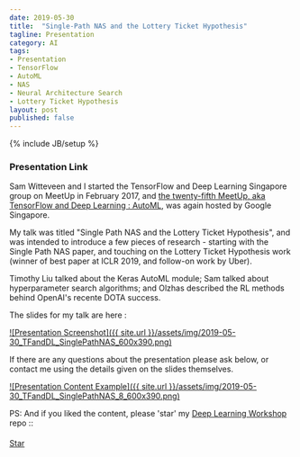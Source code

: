 ```yaml
---
date: 2019-05-30
title:  "Single-Path NAS and the Lottery Ticket Hypothesis"
tagline: Presentation
category: AI
tags:
- Presentation
- TensorFlow
- AutoML
- NAS
- Neural Architecture Search
- Lottery Ticket Hypothesis
layout: post
published: false
---
```

{% include JB/setup %}



### Presentation Link

Sam Witteveen and I started the TensorFlow and Deep Learning Singapore group on MeetUp in February 2017,
and [the twenty-fifth MeetUp, aka TensorFlow and Deep Learning : AutoML](https://www.meetup.com/TensorFlow-and-Deep-Learning-Singapore/events/261638882/),
was again hosted by Google Singapore.  

My talk was titled "Single Path NAS and the Lottery Ticket Hypothesis", 
and was intended to introduce a few pieces of research - starting with the 
Single Path NAS paper, and touching on the Lottery Ticket Hypothesis work
(winner of best paper at ICLR 2019, and follow-on work by Uber).

Timothy Liu talked about the Keras AutoML module; 
Sam talked about hyperparameter search algorithms; 
and Olzhas described the RL methods behind OpenAI's recente DOTA success.

<!--
2019-04-16_TFandDL_TF2-CNNs-for-Images

"Single-Path Neural Architecture Search 
(and the Lottery Ticket Hypothesis) 
with TensorFlow 2.0 " - Martin Andrews

Martin will dive into two interesting recent papers, 
one with a more efficient way to do AutoML, 
and the other with insights into 
Neural Network training, pruning and initialisation (in that order).

------

Single-Path NAS: Designing Hardware-Efficient ConvNets in less than 4 Hours 
https://arxiv.org/abs/1904.02877
https://github.com/dstamoulis/single-path-nas
CMU / Microsoft


Understanding Neural Architecture Search Techniques
https://arxiv.org/abs/1904.00438


Basics of Architecture Search
  Pure NAS
  ENAS
  NAS cells - to reduce search space
  
Alternative approach : 
  Single-path NAS

Key idea:
  Collapse each layers' decision paths into 1 mega-kernel
  Parameterize mega-kernel sub-paths as sigmoid 
    (with Gumbel?=No, apparently)
  ... The script uses TF's EventAccumulator to parse the NAS-decision variables (indicator values); it prints the MBConv types of the ConvNet (following the MNasNet encoding)  
  
```
indicator_values = parse_netarch.parse_indicators_single_path_nas(parse_lambda_dir, tf_size_guidance)
network = parse_netarch.encode_single_path_nas_arch(indicator_values)
```

Results

Interesting resonance with Lottery Ticket Hypothesis
  No direct relationship other than both :
    being interesting papers
    relying on 90% of network being prunable
    including the masking out of irrelevant layers
    
  
The Lottery Ticket Hypothesis : Work from MIT
  https://arxiv.org/abs/1803.03635
  https://github.com/google-research/lottery-ticket-hypothesis
  MNIST & CIFAR10

Idea  
  Train a network from scratch (random init=R)
  Find the important weights in finished network
  Create a mask of the layers to set other stuff to zero
  Performance of network ~ same
  Now start a new pre-pruned network from scratch
    Start the weights from R/mask 
    (i.e. same random values for just the ones that mattered *in the end*)
    Network still trains to be good
      Even without the rest of the network to 'smooth the gradients'
      
Key Quote:
  The winning tickets we find have won the initialization lottery: 
  their connections have initial weights that make training particularly effective.

Code : 
  https://github.com/google-research/lottery-ticket-hypothesis/blob/master/foundations/pruning.py#L24

Follow-up work : 
  Deconstructing Lottery Tickets: Zeros, Signs, and the Supermask (Uber)
    https://arxiv.org/abs/1905.01067
    https://eng.uber.com/deconstructing-lottery-tickets/

    What's important about the final weights?
      Magnitude?
      Those that have changed most?
    What's important to 'carry back' as the original mask?
      Magnitude?
      Sign?

  The Lottery Ticket Hypothesis at Scale : 
    https://arxiv.org/abs/1903.01611
    ImageNet
    late resettings (not as strong a result)



!-->



The slides for my talk are here :

<a href="http://redcatlabs.com/2019-05-30_TFandDL_SinglePathNAS/" target="_blank">
![Presentation Screenshot]({{ site.url }}/assets/img/2019-05-30_TFandDL_SinglePathNAS_600x390.png)
</a>

If there are any questions about the presentation please ask below, 
or contact me using the details given on the slides themselves.

<a href="http://redcatlabs.com/2019-05-30_TFandDL_SinglePathNAS/" target="_blank">
![Presentation Content Example]({{ site.url }}/assets/img/2019-05-30_TFandDL_SinglePathNAS_8_600x390.png)
</a>


PS:  And if you liked the content, please 'star' my <a href="https://github.com/mdda/deep-learning-workshop" target="_blank">Deep Learning Workshop</a> repo ::
<!-- From :: https://buttons.github.io/ -->
<!-- Place this tag where you want the button to render. -->
<span style="position:relative;top:5px;">
<a aria-label="Star mdda/deep-learning-workshop on GitHub" data-count-aria-label="# stargazers on GitHub" data-count-api="/repos/mdda/deep-learning-workshop#stargazers_count" data-count-href="/mdda/deep-learning-workshop/stargazers" data-icon="octicon-star" href="https://github.com/mdda/deep-learning-workshop" class="github-button">Star</a>
<!-- Place this tag right after the last button or just before your close body tag. -->
<script async defer id="github-bjs" src="https://buttons.github.io/buttons.js"></script>
</span>

